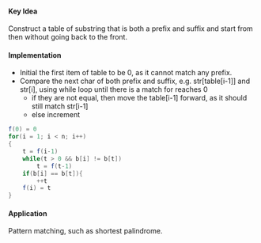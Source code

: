 #### Key Idea
Construct a table of substring that is both a prefix and suffix and start from then without going back to the front.

#### Implementation
- Initial the first item of table to be 0, as it cannot match any prefix.
- Compare the next char of both prefix and suffix, e.g. str\[table\[i-1]] and str\[i], using while loop until there is a match for reaches 0
  - if they are not equal, then move the table\[i-1] forward, as it should still match str\[i-1]
  - else increment

```JAVA
f(0) = 0
for(i = 1; i < n; i++)
{
	t = f(i-1)
	while(t > 0 && b[i] != b[t])
		t = f(t-1)
	if(b[i] == b[t]){
		++t
	f(i) = t
}
```

#### Application
Pattern matching, such as shortest palindrome.
